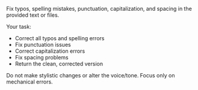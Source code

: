 Fix typos, spelling mistakes, punctuation, capitalization, and spacing in the provided text or files.

Your task:
- Correct all typos and spelling errors
- Fix punctuation issues
- Correct capitalization errors
- Fix spacing problems
- Return the clean, corrected version

Do not make stylistic changes or alter the voice/tone. Focus only on mechanical errors.
